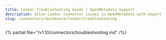 ```yaml
---
title: Looker Troubleshooting Guide | OpenMetadata Support
description: Solve Looker connector issues in OpenMetadata with expert troubleshooting guides. Fix authentication, API errors, and data sync problems quickly.
slug: /connectors/dashboard/looker/troubleshooting
---
```


{% partial file="/v1.10/connectors/troubleshooting.md" /%}
